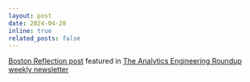 ```yaml
---
layout: post
date: 2024-04-28
inline: true
related_posts: false
---
```


[Boston Reflection post](/blog/cob-reflection) featured in [The Analytics Engineering Roundup weekly newsletter](https://roundup.getdbt.com/p/dispatches-from-the-frontiers)